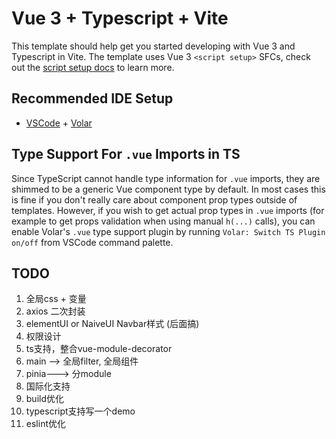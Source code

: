 # Vue 3 + Typescript + Vite

This template should help get you started developing with Vue 3 and Typescript in Vite. The template uses Vue 3 `<script setup>` SFCs, check out the [script setup docs](https://v3.vuejs.org/api/sfc-script-setup.html#sfc-script-setup) to learn more.

## Recommended IDE Setup

- [VSCode](https://code.visualstudio.com/) + [Volar](https://marketplace.visualstudio.com/items?itemName=johnsoncodehk.volar)

## Type Support For `.vue` Imports in TS

Since TypeScript cannot handle type information for `.vue` imports, they are shimmed to be a generic Vue component type by default. In most cases this is fine if you don't really care about component prop types outside of templates. However, if you wish to get actual prop types in `.vue` imports (for example to get props validation when using manual `h(...)` calls), you can enable Volar's `.vue` type support plugin by running `Volar: Switch TS Plugin on/off` from VSCode command palette.


## TODO
1. 全局css + 变量
2. axios 二次封装
3. elementUI or NaiveUI Navbar样式 (后面搞)
4. 权限设计
5. ts支持，整合vue-module-decorator
6. main --> 全局filter, 全局组件
7. pinia---> 分module
8. 国际化支持
9. build优化
10. typescript支持写一个demo
11. eslint优化
